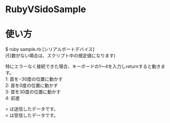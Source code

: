 # RubyVSidoSample

# 使い方  
$ ruby sample.rb [シリアルポートデバイス]  
(引数がない場合は、スクリプト中の規定値になります)  

特にエラーなく接続できた場合、キーボードの1〜4を入力しreturnすると動きます。  
1: 首を−30度の位置に動かす  
2: 首を0度の位置に動かす  
3: 首を30度の位置に動かす  
4: 前進  

\> は送信したデータです。  
< は受信したデータです。  
